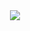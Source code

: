<div id="header" align="center">
  <img = src="https://i.giphy.com/media/v1.Y2lkPTc5MGI3NjExejdrZm1hMDF5ZGU3NWVjYzE1dGgyOTVreDczYncybzk3a281NmcybSZlcD12MV9pbnRlcm5hbF9naWZfYnlfaWQmY3Q9Zw/QDjpIL6oNCVZ4qzGs7/giphy.gif width="200"/>
</div>
